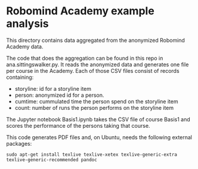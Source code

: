 # Robomind Academy example analysis

This directory contains data aggregated from the
anonymized Robomind Academy data. 

The code that does the aggregation can be found in this repo
in ana.sittingswalker.py. It reads the anonymized data and 
generates one file per course in the Academy. Each of those 
CSV files consist of records containing: 


* storyline: id for a storyline item
* person: anonymized id for a person.
* cumtime: cummulated time the person spend on the storyline item
* count: number of runs the person performs on the storyline item

The Jupyter notebook Basis1.ipynb takes the CSV file of course
Basis1 and scores the performance of the persons taking that course.

This code generates PDF files and, on Ubuntu, needs the following
external packages:

```
sudo apt-get install texlive texlive-xetex texlive-generic-extra texlive-generic-recommended pandoc
```

